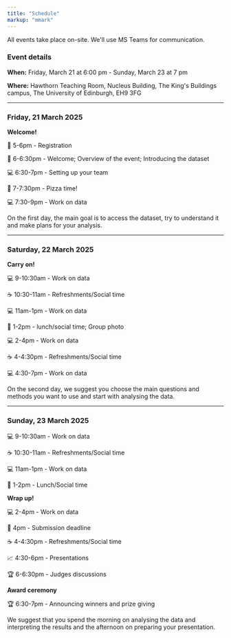 ```yaml
---
title: "Schedule"
markup: "mmark"
---
```


All events take place on-site. We'll use MS Teams for communication. 

### Event details

**When:** Friday, March 21 at 6:00 pm - Sunday, March 23 at 7 pm

**Where:** Hawthorn Teaching Room, Nucleus Building, The King's Buildings campus, The University of Edinburgh, EH9 3FG

---

### Friday, 21 March 2025

**Welcome!**

📣 5-6pm - Registration 

📣 6-6:30pm - Welcome; Overview of the event; Introducing the dataset 

💻 6:30-7pm - Setting up your team
   
🍕 7-7:30pm - Pizza time!

💻 7:30-9pm - Work on data
   
On the first day, the main goal is to access the dataset, try to understand it and make  plans for your analysis. 

---

### Saturday, 22 March 2025

**Carry on!**

💻 9-10:30am - Work on data
   
☕️ 10:30-11am - Refreshments/Social time 

💻 11am-1pm - Work on data
   
🍔 1-2pm - lunch/social time; Group photo 

💻 2-4pm - Work on data
   
☕️ 4-4:30pm - Refreshments/Social time 

💻 4:30-7pm - Work on data
   
On the second day, we suggest you choose the main questions and methods you want to use and start with analysing the data. 

---

### Sunday, 23 March 2025

💻 9-10:30am - Work on data
   
☕️ 10:30-11am - Refreshments/Social time 

💻 11am-1pm - Work on data
   
🍔 1-2pm - Lunch/Social time 

**Wrap up!**

💻 2-4pm - Work on data

🛑 4pm - Submission deadline

☕️ 4-4:30pm - Refreshments/Social time 

📈 4:30-6pm - Presentations   
   
🏆 6-6:30pm - Judges discussions

**Award ceremony**

🏆 6:30-7pm - Announcing winners and prize giving

We suggest that you spend the morning on analysing the data and interpreting the results and the afternoon on preparing your presentation.         

